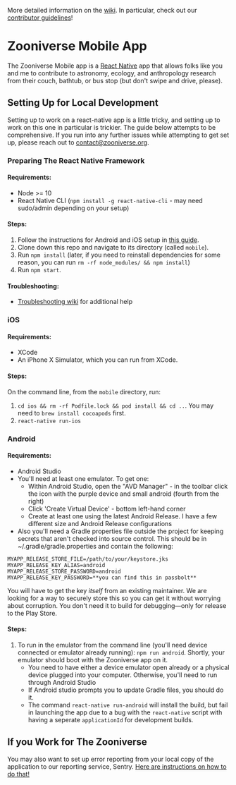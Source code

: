 More detailed information on the [wiki](https://github.com/zooniverse/mobile/wiki). In particular, check out our [contributor guidelines](https://github.com/zooniverse/mobile/wiki/Contributor-Guidelines)!

# Zooniverse Mobile App
The Zooniverse Mobile app is a [React Native](https://facebook.github.io/react-native/) app that allows folks like you and me to contribute to astronomy, ecology, and anthropology research from their couch, bathtub, or bus stop (but don't swipe and drive, please).

## Setting Up for Local Development
Setting up to work on a react-native app is a little tricky, and setting up to work on this one in particular is trickier. The guide below attempts to be comprehensive. If you run into any further issues while attempting to get set up, please reach out to contact@zooniverse.org.

### Preparing The React Native Framework
#### Requirements:
 - Node >= 10
 - React Native CLI (`npm install -g react-native-cli` - may need sudo/admin depending on your setup)
#### Steps:
1. Follow the instructions for Android and iOS setup in [this guide](https://reactnative.dev/docs/0.62/environment-setup).
2. Clone down this repo and navigate to its directory (called `mobile`).
3. Run `npm install` (later, if you need to reinstall dependencies for some reason, you can run `rm -rf node_modules/ && npm install`)
4. Run `npm start`.
#### Troubleshooting:
- [Troubleshooting wiki](https://github.com/zooniverse/mobile/wiki/Troubleshooting) for additional help

### iOS
#### Requirements:
 - XCode
 - An iPhone X Simulator, which you can run from XCode.
#### Steps:
On the command line, from the `mobile` directory, run:
1. `cd ios && rm -rf Podfile.lock && pod install && cd ..`. You may need to `brew install cocoapods` first.
2. `react-native run-ios`

### Android
#### Requirements:
 - Android Studio
 - You'll need at least one emulator.  To get one:
    *  Within Android Studio, open the "AVD Manager" -  in the toolbar click the icon with the purple device and small android (fourth from the right)
    *  Click 'Create Virtual Device' - bottom left-hand corner
    *  Create at least one using the latest Android Release.  I have a few different size and Android Release configurations
 - Also you'll need a Gradle properties file outside the project for keeping secrets that aren't checked into source control. This should be in ~/.gradle/gradle.properties and contain the following:
```
MYAPP_RELEASE_STORE_FILE=/path/to/your/keystore.jks
MYAPP_RELEASE_KEY_ALIAS=android
MYAPP_RELEASE_STORE_PASSWORD=android
MYAPP_RELEASE_KEY_PASSWORD=**you can find this in passbolt**
```

You will have to get the key _itself_ from an existing maintainer. We are looking for a way to securely store this so you can get it without worrying about corruption. You don't need it to build for debugging—only for release to the Play Store.
#### Steps:
1. To run in the emulator from the command line (you'll need device connected or emulator already running): `npm run android`. Shortly, your emulator should boot with the Zooniverse app on it.
    - You need to have either a device emulator open already or a physical device plugged into your computer. Otherwise, you'll need to run through Android Studio
    - If Android studio prompts you to update Gradle files, you should do it.
    - The command `react-native run-android` will install the build, but fail in launching the app due to a bug with the `react-native` script with having a seperate `applicationId` for development builds.

## If you Work for The Zooniverse

You may also want to set up error reporting from your local copy of the application to our reporting service, Sentry. [Here are instructions on how to do that!](https://github.com/zooniverse/mobile/wiki/Enabling-Sentry-for-your-Local-Builds)
